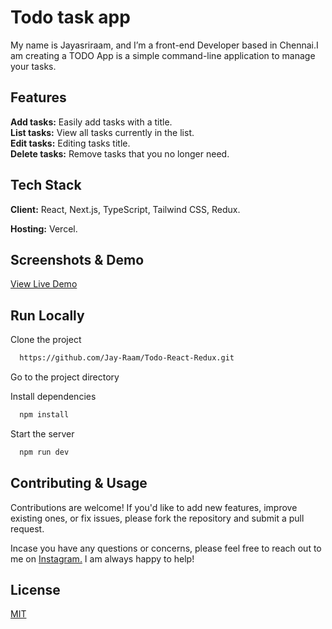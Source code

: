 # Todo task app

My name is Jayasriraam, and I’m a front-end Developer based in Chennai.I am creating a TODO App is a simple command-line application to manage your tasks.

## Features

**Add tasks:** Easily add tasks with a title. <br/>
**List tasks:** View all tasks currently in the list. <br/>
**Edit tasks:** Editing tasks title.<br/>
**Delete tasks:** Remove tasks that you no longer need.<br/>

## Tech Stack

**Client:** React, Next.js, TypeScript, Tailwind CSS, Redux.

**Hosting:** Vercel.

## Screenshots & Demo

[View Live Demo](https://todo-react-redux-jayasriraam.vercel.app/)


## Run Locally

Clone the project

```bash
  https://github.com/Jay-Raam/Todo-React-Redux.git
```

Go to the project directory

Install dependencies

```bash
  npm install
```

Start the server

```bash
  npm run dev
```

## Contributing & Usage

Contributions are welcome! If you'd like to add new features, improve existing ones, or fix issues, please fork the repository and submit a pull request.

Incase you have any questions or concerns, please feel free to reach out to me on [Instagram.](https://www.instagram.com/_ivanjay_/) I am always happy to help!


## License

[MIT](https://choosealicense.com/licenses/mit/)
